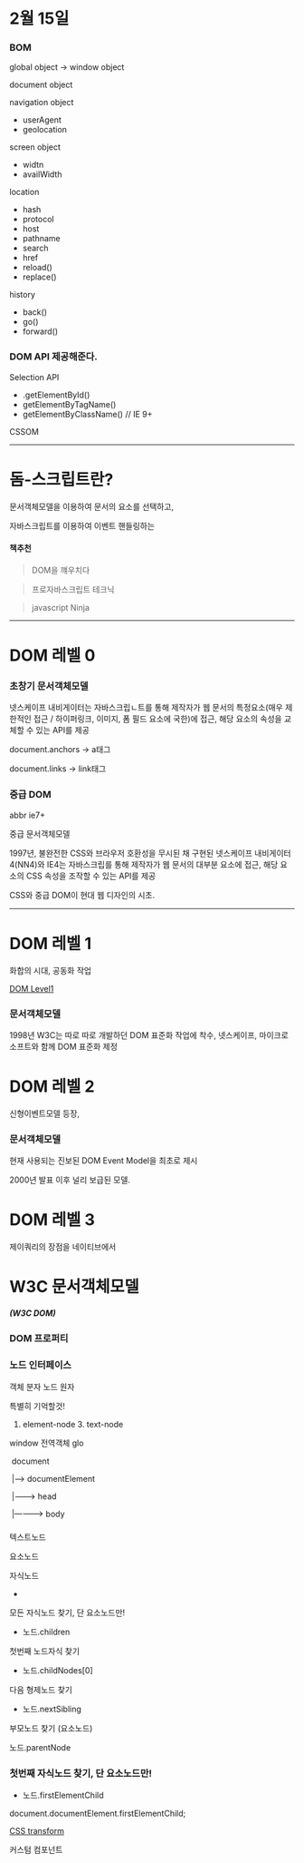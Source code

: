 # 2월 15일

### BOM

 global object -> window object

 document object

 navigation object

- userAgent
- geolocation

screen object

- widtn
- availWidth

location

- hash
- protocol
- host
- pathname
- search
- href
- reload()
- replace()

history

- back()
- go()
- forward()



### DOM API 제공해준다.

Selection API

- .getElementById()
- getElementByTagName()
- getElementByClassName() // IE 9+



CSSOM 

---



# 돔-스크립트란?

문서객체모델을 이용하여 문서의 요소를 선택하고, 

자바스크립트를 이용하여 이벤트 핸들링하는



#### 책추천

> DOM을 꺠우치다

> 프로자바스크립트 테크닉

> javascript Ninja





---



# DOM 레벨 0



### 초창기 문서객체모델

넷스케이프 내비게이터는 자바스크립ㄴ트를 통해 제작자가 웹 문서의 특정요소(매우 제한적인 접근 / 하이퍼링크, 이미지, 폼 필드 요소에 국한)에 접근, 해당 요소의 속성을 교체할 수 있는 API를 제공



document.anchors -> a태그

document.links -> link태그



### 중급 DOM

abbr ie7+

중급 문서객체모델

1997년, 불완전한 CSS와 브라우저 호환성을 무시된 채 구현된 넷스케이프 내비게이터4(NN4)와 IE4는 자바스크립를 통해 제작자가 웹 문서의 대부분 요소에 접근, 해당 요소의 CSS 속성을 조작할 수 있는 API를 제공



CSS와 중급 DOM이 현대 웹 디자인의 시초.



-------



# DOM 레벨 1

화합의 시대, 공동화 작업

[DOM Level1](https://www.w3.org/TR/REC-DOM-Level-1/)



### 문서객체모델

1998년  W3C는 따로 따로 개발하던 DOM 표준화 작업에 착수, 넷스케이프, 마이크로소프트와 함께 DOM 표준화 제정



# DOM 레벨 2

신형이벤트모델 등장, 

### 문서객체모델

현재 사용되는 진보된 DOM Event Model을 최초로 제시

2000년 발표 이후 널리 보급된 모델.



# DOM 레벨 3

제이쿼리의 장점을 네이티브에서  



# W3C 문서객체모델

##### (W3C DOM)



### DOM 프로퍼티

### 노드 인터페이스

 객체 분자 노드 원자



특별히 기억할것!

1. element-node
   3. text-node





window 전역객체 glo

​	document

​		|——> documentElement

​		|———>  head

​		|————> body



### #

텍스트노드

요소노드





자식노드

- ​

모든 자식노드 찾기, 단 요소노드만!

- 노드.children

 첫번째 노드자식 찾기

- 노드.childNodes[0]

다음 형제노드 찾기

- 노드.nextSibling

부모노드 찾기 (요소노드)

노드.parentNode



### 첫번째 자식노드 찾기, 단 요소노드만!

- 노드.firstElementChild

document.documentElement.firstElementChild;



[CSS transform](https://developer.mozilla.org/ja/docs/Web/CSS/transform)

커스텀 컴포넌트



